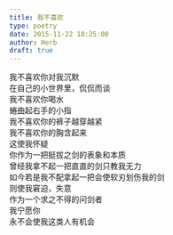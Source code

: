 ```yaml
---  
title: 我不喜欢  
type: poetry  
date: 2015-11-22 18:25:00  
author: Herb  
draft: true
---  
```

我不喜欢你对我沉默  
在自己的小世界里，侃侃而谈  
我不喜欢你喝水  
蜷曲起右手的小指  
我不喜欢你的裤子越穿越紧  
我不喜欢你的胸含起来    
这使我怀疑  
你作为一把挺拔之剑的表象和本质  
曾经我拿不起一把直直的剑只教我无力  
如今若是我不配拿起一把会使软刃划伤我的剑  
则使我窘迫，失意    
作为一个求之不得的问剑者  
我宁愿你  
永不会使我这类人有机会
